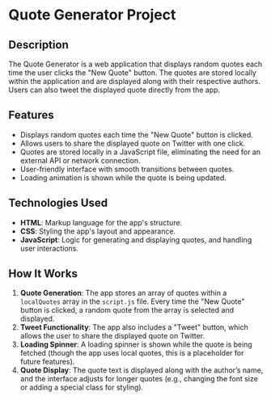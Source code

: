 # Quote Generator Project

## Description

The Quote Generator is a web application that displays random quotes each time the user clicks the "New Quote" button. The quotes are stored locally within the application and are displayed along with their respective authors. Users can also tweet the displayed quote directly from the app.

## Features

- Displays random quotes each time the "New Quote" button is clicked.
- Allows users to share the displayed quote on Twitter with one click.
- Quotes are stored locally in a JavaScript file, eliminating the need for an external API or network connection.
- User-friendly interface with smooth transitions between quotes.
- Loading animation is shown while the quote is being updated.

## Technologies Used

- **HTML**: Markup language for the app's structure.
- **CSS**: Styling the app's layout and appearance.
- **JavaScript**: Logic for generating and displaying quotes, and handling user interactions.

## How It Works

1. **Quote Generation**: The app stores an array of quotes within a `localQuotes` array in the `script.js` file. Every time the "New Quote" button is clicked, a random quote from the array is selected and displayed.
2. **Tweet Functionality**: The app also includes a "Tweet" button, which allows the user to share the displayed quote on Twitter.
3. **Loading Spinner**: A loading spinner is shown while the quote is being fetched (though the app uses local quotes, this is a placeholder for future features).
4. **Quote Display**: The quote text is displayed along with the author’s name, and the interface adjusts for longer quotes (e.g., changing the font size or adding a special class for styling).

